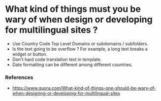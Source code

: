 # What kind of things must you be wary of when design or developing for multilingual sites ?
 - Use Country Code Top Level Domains or subdomains / subfolders.
 - Is the text going to be overflow ? For example, a long text breaks a widget or button.
 - Don't hard code translation text in template.
 - Date formatting can be different among different countries.
 
 ### References
  - https://www.quora.com/What-kind-of-things-one-should-be-wary-of-when-designing-or-developing-for-multilingual-sites
